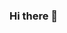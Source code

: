 ### Hi there 👋

<!--

## Hi there! <img src="https://raw.githubusercontent.com/drshahizan/drshahizan/master/img/wave.gif" width="30">

I am  __SarafaAdeyemo__, and I work as a lecturer at [FCET Gusau](https://www.fcetgusau.edu.ng).

## 📚 Courses
- 🆕 [Research Design and Analysis in Data Science](https://github.com/SarafaAdeyemo/research-design)
- [Big Data Management](https://github.com/SarafaAdeyemo/BDM)
- [High Performance Data Processing](https://github.com/SarafaAdeyemo/HPDP)

-->
